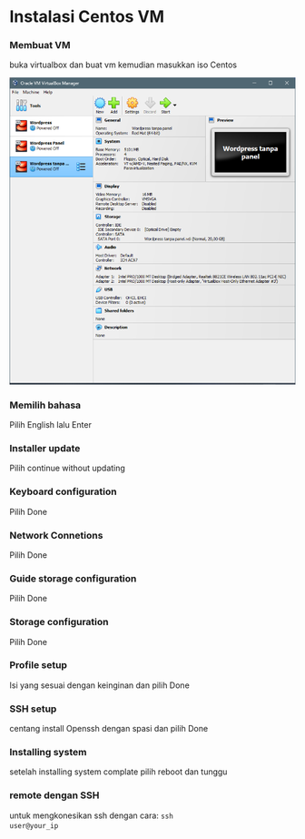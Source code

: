 # Instalasi Centos VM

### Membuat VM
buka virtualbox dan buat vm kemudian masukkan iso Centos

![satu](img/Centos/Enam.png)

### Memilih bahasa
Pilih English lalu Enter


### Installer update
Pilih continue without updating


### Keyboard configuration
Pilih Done


### Network Connetions
Pilih Done


### Guide storage configuration
Pilih Done


### Storage configuration
Pilih Done


### Profile setup
Isi yang sesuai dengan keinginan dan pilih Done


### SSH setup
centang install Openssh dengan spasi dan pilih Done


### Installing system
setelah installing system complate pilih reboot dan tunggu


### remote dengan SSH
untuk mengkonesikan ssh dengan cara:
<code>ssh user@your_ip</code>

